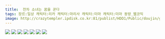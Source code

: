 ```yaml
---
title:  전차 소녀는 꿈을 꾼다
tags: 장르:일상 캐릭터:리카 캐릭터:마리사 캐릭터:미마 캐릭터:미마 동방_웹코믹
image: http://crazytempler.ipdisk.co.kr:81/publist/HDD1/Public/doujin/ghap/5779/001.jpg
---
```

<img src="http://crazytempler.ipdisk.co.kr:81/publist/HDD1/Public/doujin/ghap/5779/001.jpg">
<img src="http://crazytempler.ipdisk.co.kr:81/publist/HDD1/Public/doujin/ghap/5779/002.jpg">
<img src="http://crazytempler.ipdisk.co.kr:81/publist/HDD1/Public/doujin/ghap/5779/003.jpg">
<img src="http://crazytempler.ipdisk.co.kr:81/publist/HDD1/Public/doujin/ghap/5779/004.jpg">
<img src="http://crazytempler.ipdisk.co.kr:81/publist/HDD1/Public/doujin/ghap/5779/005.jpg">
<img src="http://crazytempler.ipdisk.co.kr:81/publist/HDD1/Public/doujin/ghap/5779/006.jpg">
<img src="http://crazytempler.ipdisk.co.kr:81/publist/HDD1/Public/doujin/ghap/5779/007.jpg">
